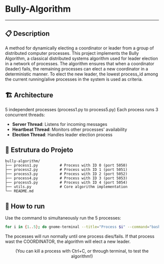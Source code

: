# Bully-Algorithm

---

## 📋 Description

A method for dynamically electing a coordinator or leader from a group of distributed computer processes.
This project implements the Bully Algorithm, a classical distributed systems algorithm used for leader election in a network of processes. The algorithm ensures that when a coordinator (leader) fails, the remaining processes can elect a new coordinator in a deterministic manner. To elect the new leader, the lowest process_id among the current running/alive processes in the system is used as criteria.

## 🏗️ Architecture

5 independent processes (process1.py to process5.py)
Each process runs 3 concurrent threads:

- **Server Thread**: Listens for incoming messages
- **Heartbeat Thread**: Monitors other processes' availability
- **Election Thread**: Handles leader election process

## 📐 Estrutura do Projeto

    bully-algorithm/
    ├── process1.py          # Process with ID 0 (port 5050)
    ├── process2.py          # Process with ID 1 (port 5051)
    ├── process3.py          # Process with ID 2 (port 5052)
    ├── process4.py          # Process with ID 3 (port 5053)
    ├── process5.py          # Process with ID 4 (port 5054)
    ├── utils.py             # Core algorithm implementation
    └── README.md

## 🚀 How to run

Use the command to simultaneously run the 5 processes:
```bash
for i in {1..5}; do gnome-terminal --title="Process $i" --command="bash -c 'python3 process$i.py --id $i; exec bash'": & done
```

The pocesses will run normally until one process dies/fails. If that process wast the COORDINATOR, the algorithm will elect a new leader.
<p align="center">(You can kill a process with Ctrl+C, or through terminal, to test the algorithm!)</p>
 
